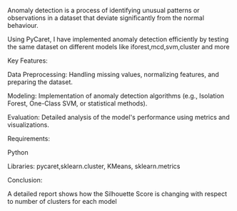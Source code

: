 Anomaly detection is a process of identifying unusual patterns or observations in a dataset
that deviate significantly from the normal behaviour. 

Using PyCaret, I have  implemented anomaly detection efficiently by testing the same dataset on different models
like iforest,mcd,svm,cluster and more

Key Features:

Data Preprocessing: Handling missing values, normalizing features, and preparing the dataset.

Modeling: Implementation of anomaly detection algorithms (e.g., Isolation Forest, One-Class SVM, or statistical methods).

Evaluation: Detailed analysis of the model's performance using metrics and visualizations.

Requirements:

Python 

Libraries: pycaret,sklearn.cluster, KMeans, sklearn.metrics

Conclusion:

A detailed report shows how the Silhouette Score is changing with respect to number of clusters for each model
